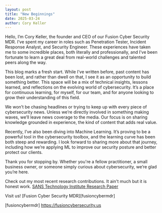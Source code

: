 ```yaml
---
layout: post
title: "New Beginnings"
date: 2025-03-24
author: Cory Keller
---
```


Hello, I’m Cory Keller, the founder and CEO of our Fusion Cyber Security MDR. I’ve spent my career in roles such as Penetration Tester, Incident Response Analyst, and Security Engineer. These experiences have taken me to some incredible places, both literally and professionally, and I’ve been fortunate to learn a great deal from real-world challenges and talented peers along the way.

This blog marks a fresh start. While I’ve written before, past content has been lost, and rather than dwell on that, I see it as an opportunity to build something better. This space will be a mix of technical insights, lessons learned, and reflections on the evolving world of cybersecurity. It’s a place for continuous learning, for myself, for our team, and for anyone looking to grow their understanding of this field.

We won’t be chasing headlines or trying to keep up with every piece of cybersecurity news. Unless we’re directly involved in something making waves, we’ll leave news coverage to the media. Our focus is on sharing knowledge grounded in experience, the kind of content that adds real value.

Recently, I’ve also been diving into Machine Learning. It’s proving to be a powerful tool in the cybersecurity toolbox, and the learning curve has been both steep and rewarding. I look forward to sharing more about that journey, including how we’re applying ML to improve our security posture and better protect our clients.

Thank you for stopping by. Whether you're a fellow practitioner, a small business owner, or someone simply curious about cybersecurity, we’re glad you’re here.

Check out my most recent research contributions. It ain't much but it is honest work. [SANS Technology Institute Research Paper][sans-research]

Visit us! [Fusion Cyber Security MDR][fusioncybermdr]

[sans-research]: https://www.sans.edu/cyber-research/beyond-detection-using-real-phishing-data-gauge-security-training-program-success/
[fusioncybermdr] https://fusioncybersecurity.us
